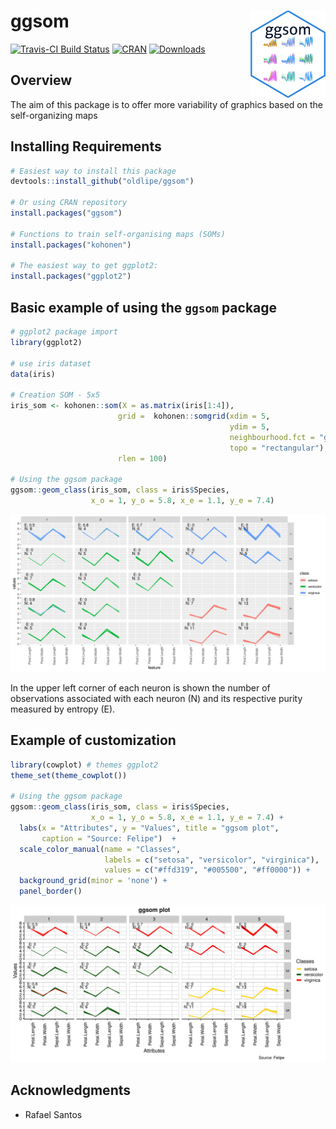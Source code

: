 # ggsom <img src="img/logo.png" align="right" width="120" />

[![Travis-CI Build Status](https://travis-ci.org/OldLipe/ggsom.svg?branch=master)](https://travis-ci.org/OldLipe/ggsom/)
[![CRAN](http://www.r-pkg.org/badges/version/ggsom)](https://CRAN.R-project.org/package=ggsom)
[![Downloads](http://cranlogs.r-pkg.org/badges/ggsom?color=brightgreen)](http://www.r-pkg.org/pkg/ggsom)


## Overview
The aim of this package is to offer more variability of graphics based on the self-organizing maps


## Installing Requirements
```r
# Easiest way to install this package
devtools::install_github("oldlipe/ggsom")

# Or using CRAN repository
install.packages("ggsom")

# Functions to train self-organising maps (SOMs)
install.packages("kohonen")

# The easiest way to get ggplot2:
install.packages("ggplot2")
```
## Basic example of using the `ggsom` package

```r
# ggplot2 package import
library(ggplot2) 

# use iris dataset
data(iris)

# Creation SOM - 5x5
iris_som <- kohonen::som(X = as.matrix(iris[1:4]),
                        grid =  kohonen::somgrid(xdim = 5,
                                                 ydim = 5,
                                                 neighbourhood.fct = "gaussian",
                                                 topo = "rectangular"),
                        rlen = 100)
                        
# Using the ggsom package
ggsom::geom_class(iris_som, class = iris$Species,
                  x_o = 1, y_o = 5.8, x_e = 1.1, y_e = 7.4)
```
![](img/iris_default.png)



In the upper left corner of each neuron is shown the number of observations associated with each neuron (N) and its respective purity measured by entropy (E).

## Example of customization 

```r
library(cowplot) # themes ggplot2
theme_set(theme_cowplot())

# Using the ggsom package
ggsom::geom_class(iris_som, class = iris$Species,
                  x_o = 1, y_o = 5.8, x_e = 1.1, y_e = 7.4) +
  labs(x = "Attributes", y = "Values", title = "ggsom plot",
       caption = "Source: Felipe")  +
  scale_color_manual(name = "Classes",
                     labels = c("setosa", "versicolor", "virginica"),
                     values = c("#ffd319", "#005500", "#ff0000")) +
  background_grid(minor = 'none') +
  panel_border()

```

![](img/iris_custom.png)


## Acknowledgments
- Rafael Santos




